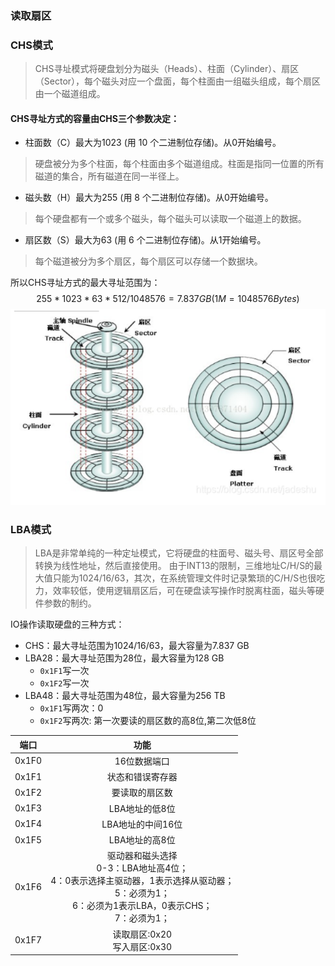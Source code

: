 ### 读取扇区

### CHS模式
> CHS寻址模式将硬盘划分为磁头（Heads）、柱面（Cylinder）、扇区（Sector），每个磁头对应一个盘面，每个柱面由一组磁头组成，每个扇区由一个磁道组成。

#### CHS寻址方式的容量由CHS三个参数决定：
+ 柱面数（C）最大为1023 (用 10 个二进制位存储)。从0开始编号。
> 硬盘被分为多个柱面，每个柱面由多个磁道组成。柱面是指同一位置的所有磁道的集合，所有磁道在同一半径上。
+ 磁头数（H）最大为255 (用 8 个二进制位存储)。从0开始编号。
> 每个硬盘都有一个或多个磁头，每个磁头可以读取一个磁道上的数据。
+ 扇区数（S）最大为63 (用 6 个二进制位存储)。从1开始编号。
> 每个磁道被分为多个扇区，每个扇区可以存储一个数据块。

所以CHS寻址方式的最大寻址范围为：
$$255 * 1023 * 63 * 512 / 1048576 = 7.837 GB ( 1M =1048576 Bytes )$$
![](../images/磁盘结构.png)

### LBA模式
> LBA是非常单纯的一种定址模式，它将硬盘的柱面号、磁头号、扇区号全部转换为线性地址，然后直接使用。
由于INT13的限制，三维地址C/H/S的最大值只能为1024/16/63，其次，在系统管理文件时记录繁琐的C/H/S也很吃力，效率较低，使用逻辑扇区后，可在硬盘读写操作时脱离柱面，磁头等硬件参数的制约。

IO操作读取硬盘的三种方式：
+ CHS：最大寻址范围为1024/16/63，最大容量为7.837 GB
+ LBA28：最大寻址范围为28位，最大容量为128 GB
    + `0x1F1`写一次
    + `0x1F2`写一次
+ LBA48：最大寻址范围为48位，最大容量为256 TB
    + `0x1F1`写两次：0
    + `0x1F2`写两次: 第一次要读的扇区数的高8位,第二次低8位

| 端口 | 功能 |
| :----: | :----: |
| 0x1F0 | 16位数据端口 |
| 0x1F1 | 状态和错误寄存器 |
| 0x1F2 | 要读取的扇区数 |
| 0x1F3 | LBA地址的低8位 |
| 0x1F4 | LBA地址的中间16位 |
| 0x1F5 | LBA地址的高8位 |
| 0x1F6 | 驱动器和磁头选择<br/>0-3：LBA地址高4位；<br/>4：0表示选择主驱动器，1表示选择从驱动器；<br/>5：必须为1；<br/>6：必须为1表示LBA，0表示CHS；<br/>7：必须为1； |
| 0x1F7 | 读取扇区:0x20<br/>写入扇区:0x30 |